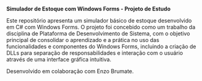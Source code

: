 **Simulador de Estoque com Windows Forms - Projeto de Estudo**

Este repositório apresenta um simulador básico de estoque desenvolvido em C# com Windows Forms. O projeto foi concebido como um trabalho da disciplina de Plataforma de Desenvolvimento de Sistema, com o objetivo principal de consolidar o aprendizado e a prática no uso das funcionalidades e componentes do Windows Forms, incluindo a criação de DLLs para separação de responsabilidades e interação com o usuário através de uma interface gráfica intuitiva.

Desenvolvido em colaboração com Enzo Brumate.
